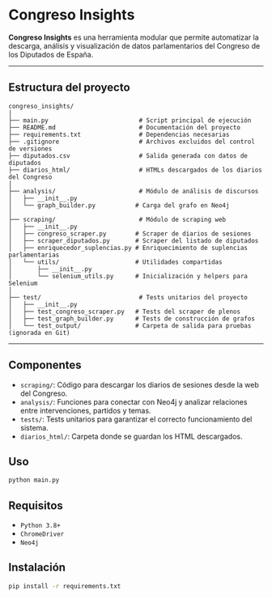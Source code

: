 # Congreso Insights

**Congreso Insights** es una herramienta modular que permite automatizar la descarga, análisis y visualización de datos parlamentarios del Congreso de los Diputados de España.

---

## Estructura del proyecto

```text
congreso_insights/
│
├── main.py                         # Script principal de ejecución
├── README.md                       # Documentación del proyecto
├── requirements.txt                # Dependencias necesarias
├── .gitignore                      # Archivos excluidos del control de versiones
├── diputados.csv                   # Salida generada con datos de diputados
├── diarios_html/                   # HTMLs descargados de los diarios del Congreso
│
├── analysis/                       # Módulo de análisis de discursos
│   ├── __init__.py
│   └── graph_builder.py           # Carga del grafo en Neo4j 
│
├── scraping/                       # Módulo de scraping web
│   ├── __init__.py
│   ├── congreso_scraper.py        # Scraper de diarios de sesiones
│   ├── scraper_diputados.py       # Scraper del listado de diputados
│   ├── enriquecedor_suplencias.py # Enriquecimiento de suplencias parlamentarias
│   └── utils/                     # Utilidades compartidas
│       ├── __init__.py
│       └── selenium_utils.py      # Inicialización y helpers para Selenium
│
├── test/                           # Tests unitarios del proyecto
│   ├── __init__.py
│   ├── test_congreso_scraper.py   # Tests del scraper de plenos
│   ├── test_graph_builder.py      # Tests de construcción de grafos
│   └── test_output/               # Carpeta de salida para pruebas (ignorada en Git)

```
---
## Componentes

- `scraping/`: Código para descargar los diarios de sesiones desde la web del Congreso.
- `analysis/`: Funciones para conectar con Neo4j y analizar relaciones entre intervenciones, partidos y temas.
- `tests/`: Tests unitarios para garantizar el correcto funcionamiento del sistema.
- `diarios_html/`: Carpeta donde se guardan los HTML descargados.

## Uso

```bash
python main.py
```
## Requisitos
- `Python 3.8+`
- `ChromeDriver`
- `Neo4j`

## Instalación

```bash
pip install -r requirements.txt
```
